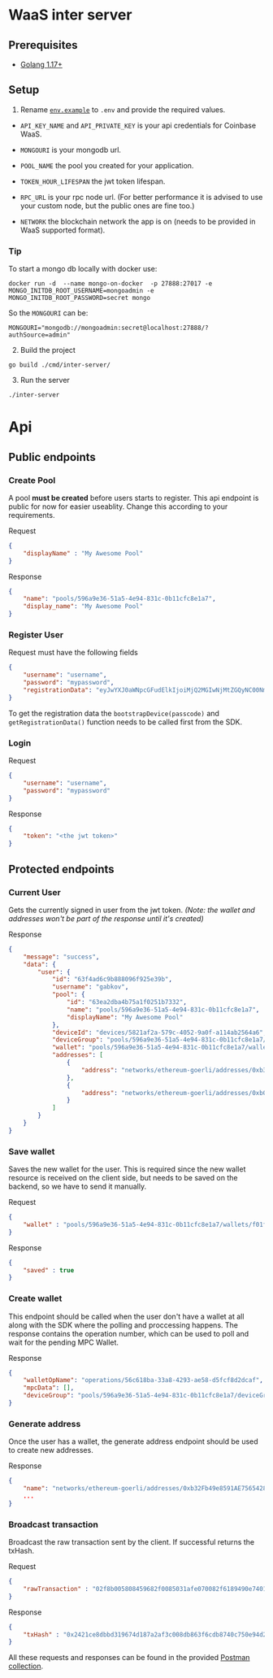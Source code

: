 


# WaaS inter server

## Prerequisites

- [Golang 1.17+](https://go.dev/learn/)
## Setup

1. Rename [`env.example`](env.example) to `.env` and provide the required values.

- `API_KEY_NAME` and `API_PRIVATE_KEY` is your api credentials for Coinbase WaaS.

- `MONGOURI` is your mongodb url.

- `POOL_NAME` the pool you created for your application.

- `TOKEN_HOUR_LIFESPAN` the jwt token lifespan.

- `RPC_URL` is your rpc node url. (For better performance it is advised to use your custom node, but the public ones are fine too.)

- `NETWORK` the blockchain network the app is on (needs to be provided in WaaS supported format).

### Tip
To start a mongo db locally with docker use:
```console
docker run -d  --name mongo-on-docker  -p 27888:27017 -e MONGO_INITDB_ROOT_USERNAME=mongoadmin -e MONGO_INITDB_ROOT_PASSWORD=secret mongo
```
So the `MONGOURI` can be:
```console
MONGOURI="mongodb://mongoadmin:secret@localhost:27888/?authSource=admin"
```

2. Build the project
```console
go build ./cmd/inter-server/
```

3. Run the server
```console
./inter-server
```

# Api
## Public endpoints
### Create Pool
A pool **must be created** before users starts to register. This api endpoint is public for now for easier useablity. Change this according to your requirements.

Request
```json
{
    "displayName" : "My Awesome Pool"
}
```
Response
```json
{
    "name": "pools/596a9e36-51a5-4e94-831c-0b11cfc8e1a7",
    "display_name": "My Awesome Pool"
}
```
### Register User
Request must have the following fields
```json
{
    "username": "username",
    "password": "mypassword",
    "registrationData": "eyJwYXJ0aWNpcGFudElkIjoiMjQ2MGIwNjMtZGQyNC00NmZiLTk0OWUtNDYzM2VhZGUzZDAwIiwicGFydGl0aW9uIjoiMiJ9"
}
```
To get the registration data the `bootstrapDevice(passcode)` and `getRegistrationData()` function needs to be called first from the SDK.

### Login
Request
```json
{
    "username": "username",
    "password": "mypassword"
}
```
Response
```json
{
    "token": "<the jwt token>"
}
```

## Protected endpoints
### Current User
Gets the currently signed in user from the jwt token. *(Note: the wallet and addresses won't be part of the response until it's created)*

Response
```json
{
    "message": "success",
    "data": {
        "user": {
            "id": "63f4ad6c9b888096f925e39b",
            "username": "gabkov",
            "pool": {
                "id": "63ea2dba4b75a1f0251b7332",
                "name": "pools/596a9e36-51a5-4e94-831c-0b11cfc8e1a7",
                "displayName": "My Awesome Pool"
            },
            "deviceId": "devices/5821af2a-579c-4052-9a0f-a114ab2564a6",
            "deviceGroup": "pools/596a9e36-51a5-4e94-831c-0b11cfc8e1a7/deviceGroups/60735a20-7ea5-4a8d-a6d6-4245cd993d7e",
            "wallet": "pools/596a9e36-51a5-4e94-831c-0b11cfc8e1a7/wallets/f01fd9bb-e397-41d4-ab73-faeb54c8aad2",
            "addresses": [
                {
                    "address": "networks/ethereum-goerli/addresses/0xb32Fb49e8591AE7565428cDe33Fc8d86766Ab85C"
                },
                {
                    "address": "networks/ethereum-goerli/addresses/0xb02fde8101dC56E65d59D65A074a3533931edFE3"
                }
            ]
        }
    }
}
```
### Save wallet
Saves the new wallet for the user. This is required since the new wallet resource is received on the client side, but needs to be saved on the backend, so we have to send it manually.

Request
```json
{
    "wallet" : "pools/596a9e36-51a5-4e94-831c-0b11cfc8e1a7/wallets/f01fd9bb-e397-41d4-ab73-faeb54c8aad2"
}
```

Response
```json
{
    "saved" : true
}
```
### Create wallet
This endpoint should be called when the user don't have a wallet at all along with the SDK where the polling and proccessing happens. The response contains the operation number, which can be used to poll and wait for the pending MPC Wallet.

Response
```json
{
    "walletOpName": "operations/56c618ba-33a8-4293-ae58-d5fcf8d2dcaf",
    "mpcData": [],
    "deviceGroup": "pools/596a9e36-51a5-4e94-831c-0b11cfc8e1a7/deviceGroups/60735a20-7ea5-4a8d-a6d6-4245cd993d7e"
}
```
### Generate address
Once the user has a wallet, the generate address endpoint should be used to create new addresses.

Response
```json
{
    "name": "networks/ethereum-goerli/addresses/0xb32Fb49e8591AE7565428cDe33Fc8d86766Ab85C",
    ...
}
```

### Broadcast transaction
Broadcast the raw transaction sent by the client. If successful returns the txHash.

Request
```json
{
    "rawTransaction" : "02f8b005808459682f0085031afe070082f6189490e74012256d74a12bf64bdcc307522df664440a80b844a9059cbb0000000000000000000000004bfbff52d118696a1d8ab8f6175d8dfbca27c5930000000000000000000000000000000000000000000000008ac7230489e80000c080a09cc6f6c3a4642328a228f73b962ff9c33ecd3d7f34e2dfd30ec9b8797af93338a041a37e5fd14dfcaef190323759308f2e22323fde575a454ebcbf6a73abac092a"
}
```

Response
```json
{
    "txHash" : "0x2421ce8dbbd319674d187a2af3c008db863f6cdb8740c750e94d2c24ff7ad03c"
}
```

All these requests and responses can be found in the provided [Postman collection](/waas-inter-server.postman_collection.json).
